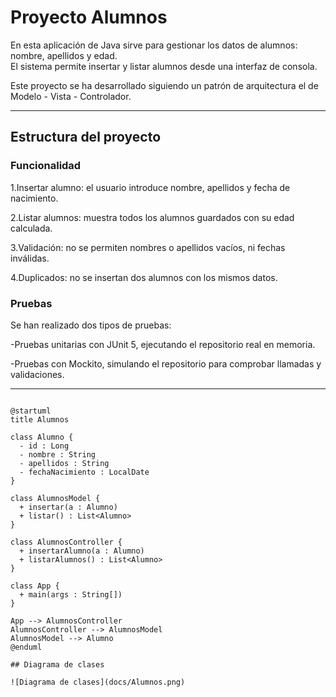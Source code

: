 # Proyecto Alumnos

En esta aplicación de Java sirve para gestionar los datos de alumnos: nombre, apellidos y edad.  
El sistema permite insertar y listar alumnos desde una interfaz de consola.  

Este proyecto se ha desarrollado siguiendo un patrón de arquitectura el de Modelo - Vista - Controlador.

---

## Estructura del proyecto

### Funcionalidad

1.Insertar alumno: el usuario introduce nombre, apellidos y fecha de nacimiento.

2.Listar alumnos: muestra todos los alumnos guardados con su edad calculada.

3.Validación: no se permiten nombres o apellidos vacíos, ni fechas inválidas.

4.Duplicados: no se insertan dos alumnos con los mismos datos.

### Pruebas

Se han realizado dos tipos de pruebas:

-Pruebas unitarias con JUnit 5, ejecutando el repositorio real en memoria.

-Pruebas con Mockito, simulando el repositorio para comprobar llamadas y validaciones.

---

```plantuml

@startuml
title Alumnos 

class Alumno {
  - id : Long
  - nombre : String
  - apellidos : String
  - fechaNacimiento : LocalDate
}

class AlumnosModel {
  + insertar(a : Alumno)
  + listar() : List<Alumno>
}

class AlumnosController {
  + insertarAlumno(a : Alumno)
  + listarAlumnos() : List<Alumno>
}

class App {
  + main(args : String[])
}

App --> AlumnosController
AlumnosController --> AlumnosModel
AlumnosModel --> Alumno
@enduml

## Diagrama de clases

![Diagrama de clases](docs/Alumnos.png)

